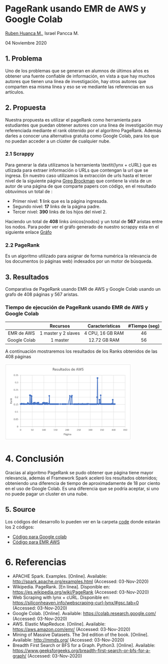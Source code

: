 # PageRank usando EMR de AWS y Google Colab

[Ruben Huanca M.](https://github.com/RubenHuanca), Israel Pancca M.

04 Noviembre 2020

## 1. Problema

Uno de los problemas que se generan en alumnos de últimos años es obtener una fuente confiable de información, en vista a que hay muchos autores que tienen una línea de investigación, hay otros autores que comparten esa misma línea y eso se ve mediante las referencias en sus artículos.

## 2. Propuesta

Nuestra propuesta es utilizar el pageRank como herramienta para estudiantes que puedan obtener autores con una línea de investigación muy referenciada mediante el rank obtenido por el algoritmo PageRank. Además darles a conocer una alternativa gratuita como Google Colab, para los que no puedan acceder a un clúster de cualquier nube.

### 2.1 Scrappy

Para generar la data utilizamos la herramienta \textit{lynx + cURL} que es utlizada para extraer información o URLs que contengan la url que se ingresa. En nuestro caso utilizamos la extracción de urls hasta el tercer nivel de la siguiente página [Greg Brockman](https://paperswithcode.com/author/greg-brockman) que contiene la vista de un autor de una página de que comparte papers con código, en el resultado obtuvimos un total de :

- Primer nivel: **1** link que es la página ingresada.
- Segundo nivel: **17** links de la página padre.
- Tercer nivel: **390** links de los hijos del nivel 2.

Haciendo un total de **408** links únicos(nodos) y un total de **567** aristas entre los nodos.
Para poder ver el gráfo generado de nuestro scrappy esta en el siguiente enlace
[Gráfo](scrappy/grafoLinks.pdf)

### 2.2 PageRank

Es un algoritmo utilizado para asignar de forma numérica la relevancia de los documentos (o páginas web) indexados por un motor de búsqueda.

## 3. Resultados

Comparativa de PageRank usando EMR de AWS y Google Colab usando un grafo de 408 páginas y 567 aristas.

### Tiempo de ejecución de PageRank usando EMR de AWS y Google Colab
|              |      Recursos       | Características  | #Tiempo (seg) |
| :----------: | :-----------------: | :--------------: | :-----------: |
|  EMR de AWS  | 1 master y 2 slaves | 4 CPU, 16 GB RAM |      46       |
| Google Colab |      1 master       |   12.72 GB RAM   |      56       |


A continuación mostraremos los resultados de los Ranks obtenidos de las 408 páginas

<!-- ![alt text](pageRankAWS.PNG) -->
<img src="pageRankAWS.PNG" width="80%" height="80%">

# 4. Conclusión
Gracias al algoritmo PageRank se pudo obtener que página tiene mayor relevancia, además el Framework Spark aceleró los resultados obtenidos; obteniendo una diferencia de tiempo de aproximadamente de 18 por ciento en el uso de Google Colab. Es una diferencia que se podría aceptar, si uno no puede pagar un cluster en una nube.

## 5. Source

Los códigos del desarrollo lo pueden ver en la carpeta [code](code) donde estarán los 2 códigos:

- [Código para Google colab](code/pagerank_colab_SaveRDD.py)
- [Código para EMR AWS](code/pagerank_sparkOriSave.py)

# 6. Referencias
- APACHE Spark. Examples. [Online]. Available: http://spark.apache.org/examples.html (Accessed: 03-Nov-2020)
- Wikipedia. PageRank. [En línea]. Disponible en: https://es.wikipedia.org/wiki/PageRank (Accessed: 03-Nov-2020)
- Web Scraping with lynx + cURL. Disponible en: https://siliconheaven.info/webscraping-curl-lynx/#gsc.tab=0 (Accessed: 03-Nov-2020)
- Google Colab. [Online]. Available: https://colab.research.google.com/ (Accessed: 03-Nov-2020)
- AWS. Elastic MapReduce. [Online]. Available: https://aws.amazon.com/emr/ (Accessed: 03-Nov-2020)
- Mining of Massive Datasets. The 3rd edition of the book. [Online]. Available: http://mmds.org/ (Accessed: 03-Nov-2020)
- Breadth First Search or BFS for a Graph. Python3. [Online]. Available: https://www.geeksforgeeks.org/breadth-first-search-or-bfs-for-a-graph/ (Accessed: 03-Nov-2020)
